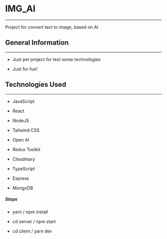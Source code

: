 <h1>IMG_AI</h1>
<hr><p>Project for convert text to image,
based on AI</p><h2>General Information</h2>
<hr><ul>
<li>Just pet project for test some technologies</li>
</ul><ul>
<li>Just for fun!</li>
</ul><h2>Technologies Used</h2>
<hr><ul>
<li>JavaScript</li>
</ul><ul>
<li>React</li>
</ul><ul>
<li>NodeJS</li>
</ul><ul>
<li>Tailwind CSS</li>
</ul><ul>
<li>Open AI</li>
</ul><ul>
<li>Redux Toolkit</li>
</ul><ul>
<li>Cloudinary</li>
</ul><ul>
<li>TypeScript</li>
</ul><ul>
<li>Express</li>
</ul><ul>
<li>MongoDB</li>
</ul><h5>Steps</h5><ul>
<li>yarn / npm install</li>
</ul><ul>
<li>cd server / npm start</li>
</ul><ul>
<li>cd client / yarn dev</li>
</ul>
